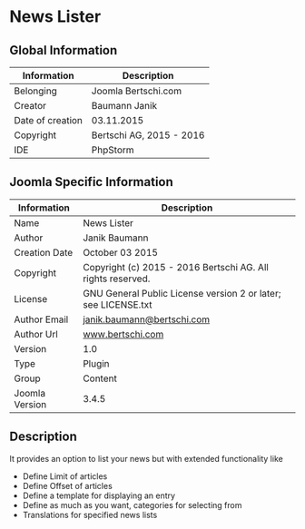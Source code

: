 # News Lister

## Global Information

| Information      | Description              |
|------------------|--------------------------|
| Belonging        | Joomla Bertschi.com      |
| Creator          | Baumann Janik            |
| Date of creation | 03.11.2015              |
| Copyright        | Bertschi AG, 2015 - 2016 |
| IDE              | PhpStorm                 |

## Joomla Specific Information

| Information    | Description                                                       |
|----------------|-------------------------------------------------------------------|
| Name           | News Lister                                                       |
| Author         | Janik Baumann                                                     |
| Creation Date  | October 03 2015                                                   |
| Copyright      | Copyright (c) 2015 - 2016 Bertschi AG. All rights reserved.       |
| License        | GNU General Public License version 2 or later; see LICENSE.txt    |
| Author Email   | janik.baumann@bertschi.com                                        |
| Author Url     | www.bertschi.com                                                  |
| Version        | 1.0                                                               |
| Type           | Plugin                                                            |
| Group          | Content                                                           |
| Joomla Version | 3.4.5                                                             |
## Description
<p>It provides an option to list your news but with extended functionality like</p>
<ul>
    <li>Define Limit of articles</li>
    <li>Define Offset of articles</li>
    <li>Define a template for displaying an entry</li>
    <li>Define as much as you want, categories for selecting from</li>
    <li>Translations for specified news lists</li>
</ul>